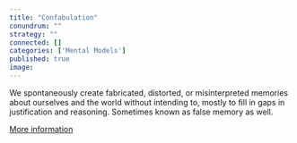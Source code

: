 ```yaml
---
title: "Confabulation"
conundrum: ""
strategy: ""
connected: []
categories: ['Mental Models']
published: true
image: 
---
```


We spontaneously create fabricated, distorted, or misinterpreted memories about ourselves and the world without intending to, mostly to fill in gaps in justification and reasoning. Sometimes known as false memory as well.

[More information](https://en.wikipedia.org/wiki/Confabulation)


